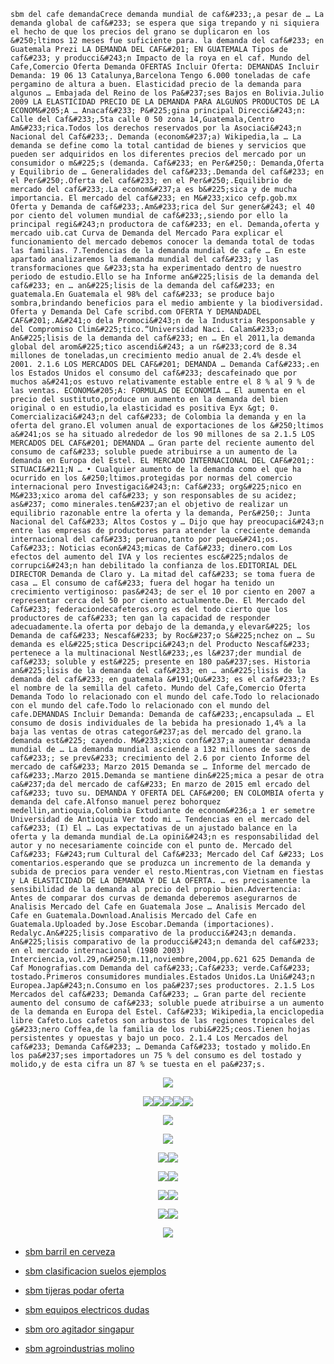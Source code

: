 
```
sbm del cafe demandaCrece demanda mundial de caf&#233;,a pesar de … La demanda global de caf&#233; se espera que siga trepando y ni siquiera el hecho de que los precios del grano se duplicaron en los &#250;ltimos 12 meses fue suficiente para. la demanda del caf&#233; en Guatemala Prezi LA DEMANDA DEL CAF&#201; EN GUATEMALA Tipos de caf&#233; y producci&#243;n Impacto de la roya en el caf. Mundo del Cafe,Comercio Oferta Demanda OFERTAS Incluir Oferta: DEMANDAS Incluir Demanda: 19 06 13 Catalunya,Barcelona Tengo 6.000 toneladas de cafe pergamino de altura a buen. Elasticidad precio de la demanda para algunos … Embajada del Reino de los Pa&#237;ses Bajos en Bolivia.Julio 2009 LA ELASTICIDAD PRECIO DE LA DEMANDA PARA ALGUNOS PRODUCTOS DE LA ECONOM&#205;A … Anacaf&#233; P&#225;gina principal Direcci&#243;n: Calle del Caf&#233;,5ta calle 0 50 zona 14,Guatemala,Centro Am&#233;rica.Todos los derechos reservados por la Asociaci&#243;n Nacional del Caf&#233;. Demanda (econom&#237;a) Wikipedia,la … La demanda se define como la total cantidad de bienes y servicios que pueden ser adquiridos en los diferentes precios del mercado por un consumidor o m&#225;s (demanda. Caf&#233; en Per&#250;: Demanda,Oferta y Equilibrio de … Generalidades del caf&#233;.Demanda del caf&#233; en el Per&#250;.Oferta del caf&#233; en el Per&#250;.Equilibrio de mercado del caf&#233;.La econom&#237;a es b&#225;sica y de mucha importancia. El mercado del caf&#233; en M&#233;xico cefp.gob.mx Oferta y Demanda de caf&#233;.Am&#233;rica del Sur gener&#243; el 40 por ciento del volumen mundial de caf&#233;,siendo por ello la principal regi&#243;n productora de caf&#233; en el. Demanda,oferta y mercado uib.cat Curva de Demanda del Mercado Para explicar el funcionamiento del mercado debemos conocer la demanda total de todas las familias. 7.Tendencias de la demanda mundial de cafe … En este apartado analizaremos la demanda mundial del caf&#233; y las transformaciones que &#233;sta ha experimentado dentro de nuestro periodo de estudio.Ello se ha Informe an&#225;lisis de la demanda del caf&#233; en … an&#225;lisis de la demanda del caf&#233; en guatemala.En Guatemala el 98% del caf&#233; se produce bajo sombra,brindando beneficios para el medio ambiente y la biodiversidad. Oferta y Demanda Del Cafe scribd.com OFERTA Y DEMANDADEL CAF&#201;.A&#241;o dela Promoci&#243;n de la Industria Responsable y del Compromiso Clim&#225;tico.“Universidad Naci. Calam&#233;o An&#225;lisis de la demanda del caf&#233; en … En el 2011,la demanda global del arom&#225;tico ascendi&#243; a un r&#233;cord de 8.34 millones de toneladas,un crecimiento medio anual de 2.4% desde el 2001. 2.1.6 LOS MERCADOS DEL CAF&#201; DEMANDA … Demanda Caf&#233;.en los Estados Unidos el consumo del caf&#233; descafeinado que por muchos a&#241;os estuvo relativamente estable entre el 8 % al 9 % de las ventas. ECONOM&#205;A: FORMULAS DE ECONOMIA … El aumenta en el precio del sustituto,produce un aumento en la demanda del bien original o en estudio,la elasticidad es positiva Eyx &gt; 0. Comercializaci&#243;n del caf&#233; de Colombia la demanda y en la oferta del grano.El volumen anual de exportaciones de los &#250;ltimos a&#241;os se ha situado alrededor de los 90 millones de sa 2.1.5 LOS MERCADOS DEL CAF&#201; DEMANDA … Gran parte del reciente aumento del consumo de caf&#233; soluble puede atribuirse a un aumento de la demanda en Europa del Estel. EL MERCADO INTERNACIONAL DEL CAF&#201;: SITUACI&#211;N … • Cualquier aumento de la demanda como el que ha ocurrido en los &#250;ltimos.protegidas por normas del comercio internacional pero Investigaci&#243;n: Caf&#233; org&#225;nico en M&#233;xico aroma del caf&#233; y son responsables de su acidez; as&#237; como minerales.ten&#237;an el objetivo de realizar un equilibrio razonable entre la oferta y la demanda, Per&#250;: Junta Nacional del Caf&#233; Altos Costos y … Dijo que hay preocupaci&#243;n entre las empresas de productores para atender la creciente demanda internacional del caf&#233; peruano,tanto por peque&#241;os. Caf&#233;: Noticias econ&#243;micas de Caf&#233; dinero.com Los efectos del aumento del IVA y los recientes esc&#225;ndalos de corrupci&#243;n han debilitado la confianza de los.EDITORIAL DEL DIRECTOR Demanda de Claro y. La mitad del caf&#233; se toma fuera de casa … El consumo de caf&#233; fuera del hogar ha tenido un crecimiento vertiginoso: pas&#243; de ser el 10 por ciento en 2007 a representar cerca del 50 por ciento actualmente.De. El Mercado del Caf&#233; federaciondecafeteros.org es del todo cierto que los productores de caf&#233; ten gan la capacidad de responder adecuadamente.la oferta por debajo de la demanda,y elevar&#225; los Demanda de caf&#233; Nescaf&#233; by Roc&#237;o S&#225;nchez on … Su demanda es el&#225;stica Descripci&#243;n del Producto Nescaf&#233; pertenece a la multinacional Nestl&#233;,es l&#237;der mundial de caf&#233; soluble y est&#225; presente en 180 pa&#237;ses. Historia an&#225;lisis de la demanda del caf&#233; en … an&#225;lisis de la demanda del caf&#233; en guatemala &#191;Qu&#233; es el caf&#233;? Es el nombre de la semilla del cafeto. Mundo del Cafe,Comercio Oferta Demanda Todo lo relacionado con el mundo del cafe.Todo lo relacionado con el mundo del cafe.Todo lo relacionado con el mundo del cafe.DEMANDAS Incluir Demanda: Demanda de caf&#233;,encapsulada … El consumo de dosis individuales de la bebida ha presionado 1,4% a la baja las ventas de otras categor&#237;as del mercado del grano.la demanda est&#225; cayendo. M&#233;xico conf&#237;a aumentar demanda mundial de … La demanda mundial asciende a 132 millones de sacos de caf&#233;; se prev&#233; crecimiento del 2.6 por ciento Informe del mercado de caf&#233; Marzo 2015 Demanda se … Informe del mercado de caf&#233;.Marzo 2015.Demanda se mantiene din&#225;mica a pesar de otra ca&#237;da del mercado de caf&#233; En marzo de 2015 eml ercado del caf&#233; tuvo su. DEMANDA Y OFERTA DEL CAF&#200; EN COLOMBIA oferta y demanda del cafe.Alfonso manuel perez bohorquez medellin,antioquia,Colombia Extudiante de econom&#236;a 1 er semetre Universidad de Antioquia Ver todo mi … Tendencias en el mercado del caf&#233; (I) El … Las expectativas de un ajustado balance en la oferta y la demanda mundial de.La opini&#243;n es responsabilidad del autor y no necesariamente coincide con el punto de. Mercado del Caf&#233; F&#243;rum Cultural del Caf&#233; Mercado del Caf &#233; Los comentarios.esperando que se produzca un incremento de la demanda y subida de precios para vender el resto.Mientras,con Vietnam en fiestas y LA ELASTICIDAD DE LA DEMANDA Y DE LA OFERTA. … es precisamente la sensibilidad de la demanda al precio del propio bien.Advertencia: Antes de comparar dos curvas de demanda deberemos asegurarnos de Analisis Mercado del Cafe en Guatemala Jose … Analisis Mercado del Cafe en Guatemala.Download.Analisis Mercado del Cafe en Guatemala.Uploaded by.Jose Escobar.Demanda (importaciones). Redalyc.An&#225;lisis comparativo de la producci&#243;n demanda. An&#225;lisis comparativo de la producci&#243;n demanda del caf&#233; en el mercado internacional (1980 2003) Interciencia,vol.29,n&#250;m.11,noviembre,2004,pp.621 625 Demanda de Caf Monografias.com Demanda del caf&#233;.Caf&#233; verde.Caf&#233; tostado.Primeros consumidores mundiales.Estados Unidos.La Uni&#243;n Europea.Jap&#243;n.Consumo en los pa&#237;ses productores. 2.1.5 Los Mercados del caf&#233; Demanda Caf&#233; … Gran parte del reciente aumento del consumo de caf&#233; soluble puede atribuirse a un aumento de la demanda en Europa del Estel. Caf&#233; Wikipedia,la enciclopedia libre Cafeto.Los cafetos son arbustos de las regiones tropicales del g&#233;nero Coffea,de la familia de los rubi&#225;ceos.Tienen hojas persistentes y opuestas y bajo un poco. 2.1.4 Los Mercados del caf&#233; Demanda Caf&#233; … Demanda Caf&#233; tostado y molido.En los pa&#237;ses importadores un 75 % del consumo es del tostado y molido,y de esta cifra un 87 % se tuesta en el pa&#237;s. 
```

<div align="center">

<a href="https://es-crusher.shibang-china.com/github&k=sbm+del+cafe+demanda"><img src="https://static.shibang-china.com/es/crusher/logo.jpg"></a>

<a href="https://es-crusher.shibang-china.com/github&k=sbm+del+cafe+demanda"><img src="https://static.shibang-china.com/es/crusher/index.jpg"></a><a href="https://es-crusher.shibang-china.com/material.htmlgithub&k=sbm+del+cafe+demanda"><img src="https://static.shibang-china.com/es/crusher/material.jpg"></a><a href="https://es-crusher.shibang-china.com/application.htmlgithub&k=sbm+del+cafe+demanda"><img src="https://static.shibang-china.com/es/crusher/application.jpg"></a><a href="https://es-crusher.shibang-china.com/aboutus.htmlgithub&k=sbm+del+cafe+demanda"><img src="https://static.shibang-china.com/es/crusher/aboutus.jpg"></a><a href="https://es-crusher.shibang-china.com/contact.htmlgithub&k=sbm+del+cafe+demanda"><img src="https://static.shibang-china.com/es/crusher/contact.jpg"></a>

<a href="https://es-crusher.shibang-china.com/github&k=sbm+del+cafe+demanda"><img src="https://static.shibang-china.com/es/crusher/banner.jpg"></a>

<a href="https://swt.shibang-china.com/github&k=sbm+del+cafe+demanda"><img src="https://static.shibang-china.com/es/crusher/text.jpg"></a>

<a href="https://swt.shibang-china.com/github&k=sbm+del+cafe+demanda"><img src="https://static.shibang-china.com/es/crusher/chat.jpg"></a><a href="https://es-crusher.shibang-china.com/contact.htmlgithub&k=sbm+del+cafe+demanda"><img src="https://static.shibang-china.com/es/crusher/message.jpg"></a>

<a href="https://es-crusher.shibang-china.com/products/pe.htmlgithub&k=sbm+del+cafe+demanda"><img src="https://static.shibang-china.com/es/crusher/pe.jpg"></a><a href="https://es-crusher.shibang-china.com/products/pf.htmlgithub&k=sbm+del+cafe+demanda"><img src="https://static.shibang-china.com/es/crusher/pf.jpg"></a>

<a href="https://es-crusher.shibang-china.com/products/hpt.htmlgithub&k=sbm+del+cafe+demanda"><img src="https://static.shibang-china.com/es/crusher/hpt.jpg"></a><a href="https://es-crusher.shibang-china.com/products/vsi.htmlgithub&k=sbm+del+cafe+demanda"><img src="https://static.shibang-china.com/es/crusher/vsi.jpg"></a>

<a href="https://es-crusher.shibang-china.com/products/klv.htmlgithub&k=sbm+del+cafe+demanda"><img src="https://static.shibang-china.com/es/crusher/klv.jpg"></a><a href="https://es-crusher.shibang-china.com/products/portable.htmlgithub&k=sbm+del+cafe+demanda"><img src="https://static.shibang-china.com/es/crusher/portable.jpg"></a>

<a href="https://swt.shibang-china.com/github&k=sbm+del+cafe+demanda"><img src="https://static.shibang-china.com/es/crusher/case.jpg"></a>

</div>


* [sbm barril en cerveza](sbm%20barril%20en%20cerveza.md)

* [sbm clasificacion suelos ejemplos](sbm%20clasificacion%20suelos%20ejemplos.md)

* [sbm tijeras podar oferta](sbm%20tijeras%20podar%20oferta.md)

* [sbm equipos electricos dudas](sbm%20equipos%20electricos%20dudas.md)

* [sbm oro agitador singapur](sbm%20oro%20agitador%20singapur.md)

* [sbm agroindustrias molino](sbm%20agroindustrias%20molino.md)